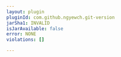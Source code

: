 ```yaml
---
layout: plugin
pluginId: com.github.ngyewch.git-version
jarSha1: INVALID
isJarAvailable: false
error: NONE
violations: []

---
```

